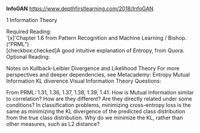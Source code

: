 **InfoGAN**
https://www.depthfirstlearning.com/2018/InfoGAN

1 Information Theory

Required Reading:<br>
'[x]'Chapter 1.6 from Pattern Recognition and Machine Learning / Bishop. (“PRML”)<br>
[checkbox:checked]A good intuitive explanation of Entropy, from Quora.
Optional Reading:

Notes on Kullback-Leibler Divergence and Likelihood Theory
For more perspectives and deeper dependencies, see Metacademy:
Entropy
Mutual Information
KL diverence
Visual Information Theory
Questions:

From PRML: 1.31, 1.36, 1.37, 1.38, 1.39, 1.41.
How is Mutual Information similar to correlation? How are they different? Are they directly related under some conditions?
In classification problems, minimizing cross-entropy loss is the same as minimizing the KL divergence of the predicted class distribution from the true class distribution. Why do we minimize the KL, rather than other measures, such as L2 distance?

